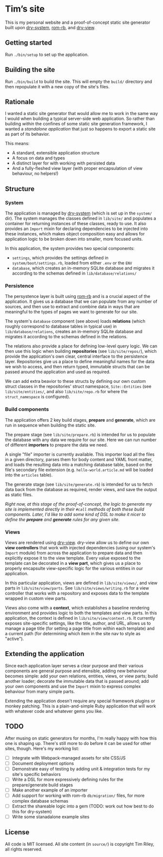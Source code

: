 # Tim’s site

This is my personal website and a proof-of-concept static site generator built upon [dry-system][dry-system], [rom-rb][rom-rb], and [dry-view][dry-view].

[dry-system]: http://dry-rb.org/gems/dry-system
[rom-rb]: http://rom-rb.org/
[dry-view]: http://dry-rb.org/gems/dry-view

## Getting started

Run `./bin/setup` to set up the application.

## Building the site

Run `./bin/build` to build the site. This will empty the `build/` directory and then repopulate it with a new copy of the site's files.

## Rationale

I wanted a static site generator that would allow me to work in the same way I would when building a typical server-side web application. So rather than building _within_ the confines of some static site generation framework, I wanted a _standalone application_ that just so happens to export a static site as part of its behavior.

This means:

- A standard, extensible application structure
- A focus on data and types
- A distinct layer for with working with persisted data
- And a fully-fleshed view layer (with proper encapsulation of view behaviour, no helpers!)

## Structure

### System

The application is managed by [dry-system][dry-system] (which is set up in the `system/` dir). The system manages the classes defined in `lib/site/` and populates a container for returning instances of these classes, ready to use. It also provides an `Import` mixin for declaring dependencies to be injected into these instances, which makes object composition easy and allows for application logic to be broken down into smaller, more focused units.

In this application, the system provides two special components:

- `settings`, which provides the settings defined in `system/boot/settings.rb`, loaded from either `.env` or the `ENV`
- `database`, which creates an in-memory SQLite database and migrates it according to the schemas defined in `lib/database/relations/`

### Persistence

The persystence layer is built using [rom-rb][rom-rb] and is a crucial aspect of the application. It gives us a database that we can populate from any number of sources, and then use to extract and combine data in ways that are meaningful to the types of pages we want to generate for our site.

The system's `database` component (see above) loads **relations** (which roughly correspond to database tables in typical use) in `lib/database/relations`, creates an in-memory SQLite database and migrates it according to the schemas defined in the relations.

The relations also provide a place for defining low-level query logic. We can then use this logic when building **repositories** (see `lib/site/repos/`), which provide the application's own clear, central interface to the persistence layer. Repositories give us a place to define meaningful names for the data we wish to access, and then return typed, immutable structs that can be passed around the application and used as required.

We can add extra beavior to these structs by defining our own custom struct classes in the repositories' struct namespace, `Site::Entities` (see `lib/site/entities/`, and also `lib/site/repo.rb` for where the `struct_namespace` is configured).

### Build components

The application offers 2 key build stages, **prepare** and **generate**, which are run in sequence when building the static site.

The prepare stage (see `lib/site/prepare.rb`) is intended for us to populate the database with any data we require for our site. Here we can run number of different **importers** to prepare the data we need.

A single "file" importer is currently available. This importer load all the files in a given directory, parses them for body content and YAML front matter, and loads the resulting data into a matching database table, based on the file's secondary file extension (e.g. `hello-world.article.md` will be loaded into the `articles` table).

The generate stage (see `lib/site/generate.rb`) is intended for us to fetch data back from the database as required, render views, and save the output as static files.

_Right now, at this stage of the proof-of-concept, the logic to generate my site is implemented directly in their `#call` methods of both these build components. Later, I'd like to add some kind of DSL to make it nicer to define the **prepare** and **generate** rules for any given site._

### Views

Views are rendered using [dry-view][dry-view]. dry-view allow us to define our own **view controllers** that work with injected dependencies (using our system's `Import` module) from across the application to prepare data and then explicitly expose it to the view template. Every value exposed to the template can be decorated in a **view part**, which gives us a place to properly encapsulte view-specific logic for the various entities in our application.

In this particular application, views are defined in `lib/site/views/`, and view parts in `lib/site/view/parts`. See `lib/site/views/writing.rb` for a view controller that works with a repository and exposes data to the template wrapped in custom view parts.

Views also come with a **context**, which establishes a baseline rendering environment and provides logic to both the templates and view parts. In this application, the context is defined in `lib/site/view/context.rb`. It currently exposes site-specific settings, like the title, author, and URL, allows us to manage a page title (for setting a page title from within each template) and a current path (for determining which item in the site nav to style as "active").

## Extending the application

Since each application layer serves a clear purpose and their various components are general purpose and etensible, adding new behaviour becomes simple: add your own relations, entities, views, or view parts; build another loader; decorate the immutable data that is passed around; add your own components and use the `Import` mixin to express complex behaviour from many simple parts.

Extending the application doesn't require any special framework plugins or monkey patching. This is a plain-and-simple Ruby application that will work with whatever code and whatever gems you like.

## TODO

After musing on static generators for months, I'm really happy with how this one is shaping up. There's still more to do before it can be used for other sites, though. Here's my working list:

- [ ] Integrate with Webpack-managed assets for site CSS/JS
- [ ] Document deployment options
- [ ] Demonstrate easy of testing by adding unit & integration tests for my site's specific behaviors
- [ ] Write a DSL for more expressively defining rules for the prepare/generate build stages
- [ ] Make another example of an importer
- [ ] Add support for working with rom-rb `db/migration/` files, for more complex database schemas
- [ ] Extract the shareable logic into a gem (TODO: work out how best to do this for dry-system)
- [ ] Write some stanadalone example sites

## License

All code is MIT licensed. All site content (in `source/`) is copyright Tim Riley, all rights reserved.
